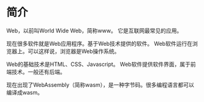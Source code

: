 # 简介
Web，以前叫World Wide Web，简称www。
它是互联网最常见的应用。

现在很多软件就是Web应用程序。基于Web技术提供的软件。
Web软件运行在浏览器上。可以这样说，浏览器是Web操作系统。

Web的基础技术是HTML、CSS、Javascript。
Web软件提供软件界面，属于前端技术。一般还有后端。

现在出现了WebAssembly（简称wasm），是一种字节码。很多编程语言都可以编译成wasm。
